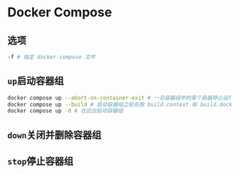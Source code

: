 # Docker Compose
<p id="dP3mHqdfZzhM2iqAoXWehG">



</p>

<p id="hFFmEyacUwrj2PdsrCrLT3">

## 选项

</p>

<p id="ssBtpyHgzkRMd34dCfyyXW">

```Bash
-f # 指定 docker-compose 文件
```


</p>

<p id="bzFWBvMAsjop2J68BX5nnd">

## `up`启动容器组

</p>

<p id="2yReNwGrSDef5nDSJoei8g">

```Bash
docker compose up --abort-on-container-exit # 一旦容器组中的某个容器停止运行，就停止所有容器运行
docker compose up --build # 启动容器组之前先按 build.context 和 build.dockerfile 构建一次镜像
docker compose up -d # 在后台启动容器组
```


</p>

<p id="khGR5jrzBmmYuyk7LcfTWA">

## `down`关闭并删除容器组

</p>

<p id="xjWWhYbHogi2SimP6PLVMo">

## `stop`停止容器组

</p>
